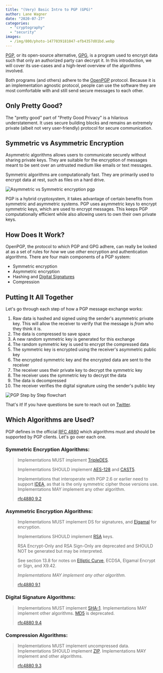 ```yaml
---
title: "(Very) Basic Intro to PGP (GPG)"
author: Lane Wagner
date: "2020-07-27"
categories: 
  - "cryptography"
  - "security"
images:
  - /img/800/photo-1477039181047-efb4357d01bd.webp
---
```


[PGP](https://en.wikipedia.org/wiki/Pretty_Good_Privacy), or its open-source alternative, [GPG](https://en.wikipedia.org/wiki/GNU_Privacy_Guard), is a program used to encrypt data such that only an authorized party can decrypt it. In this introduction, we will cover its use-cases and a high-level overview of the algorithms involved.

Both programs (and others) adhere to the [OpenPGP](https://en.wikipedia.org/wiki/Pretty_Good_Privacy#OpenPGP) protocol. Because it is an implementation agnostic protocol, people can use the software they are most comfortable with and still send secure messages to each other.

## Only Pretty Good?

The "pretty good" part of "Pretty Good Privacy" is a hilarious understatement. It uses secure building blocks and remains an extremely private (albeit not very user-friendly) protocol for secure communication.

## Symmetric vs Asymmetric Encryption

Asymmetric algorithms allows users to communicate securely without sharing private keys. They are suitable for the encryption of messages meant to be sent over an untrusted medium like emails or text messages.

Symmetric algorithms are computationally fast. They are primarily used to encrypt data at rest, such as files on a hard drive.

![Asymmetric vs Symmetric encryption pgp](/img/800/Asymmetric-vs-Symmetric.png)

PGP is a hybrid cryptosystem, it takes advantage of certain benefits from symmetric and asymmetric systems. PGP uses asymmetric keys to encrypt symmetric keys, which are used to encrypt messages. This keeps PGP computationally efficient while also allowing users to own their own private keys.

## How Does It Work?

OpenPGP, the protocol to which PGP and GPG adhere, can really be looked at as a set of rules for _how_ we use _other_ encryption and authentication algorithms. There are four main components of a PGP system:

- Symmetric encryption
- Asymmetric encryption
- Hashing and [Digital Signatures](/cryptography/hmac-and-macs-in-jwts/)
- Compression

## Putting It All Together

Let's go through each step of how a PGP message exchange works:

1. Raw data is hashed and signed using the sender's asymmetric private key. This will allow the receiver to verify that the message is _from_ who they think it is.
2. The data is compressed to save space
3. A new random symmetric key is generated for this exchange
4. The random symmetric key is used to encrypt the compressed data
5. The symmetric key is encrypted using the receiver's asymmetric public key
6. The encrypted symmetric key and the encrypted data are sent to the receiver
7. The receiver uses their private key to decrypt the symmetric key
8. The receiver uses the symmetric key to decrypt the data
9. The data is decompressed
10. The receiver verifies the digital signature using the sender's public key

![PGP Step by Step flowchart](/img/800/Untitled-Project-792x1024.jpg)

That's it! If you have questions be sure to reach out on [Twitter](https://twitter.com/wagslane).

## Which Algorithms are Used?

PGP defines in the official [RFC 4880](https://tools.ietf.org/html/rfc4880) which algorithms must and should be supported by PGP clients. Let's go over each one.

### Symmetric Encryption Algorithms:

> Implementations MUST implement [TripleDES](https://en.wikipedia.org/wiki/Triple_DES).
> 
> Implementations SHOULD implement [AES-128](/cryptography/aes-256-cipher/) and [CAST5](https://en.wikipedia.org/wiki/CAST-128).
> 
> Implementations that interoperate with PGP 2.6 or earlier need to support [IDEA](https://en.wikipedia.org/wiki/International_Data_Encryption_Algorithm), as that is the only symmetric cipher those versions use. Implementations MAY implement any other algorithm.
> 
> [rfc4880 9.2](https://tools.ietf.org/html/rfc4880#section-9.2)

### Asymmetric Encryption Algorithms:

> Implementations MUST implement DS for signatures, and [Elgamal](https://en.wikipedia.org/wiki/ElGamal_encryption) for encryption.
> 
> Implementations SHOULD implement [RSA](https://en.wikipedia.org/wiki/RSA_(cryptosystem)) keys.
> 
> RSA Encrypt-Only and RSA Sign-Only are deprecated and SHOULD NOT be generated but may be interpreted.
> 
> See section 13.8 for notes on [Elliptic Curve](/cryptography/elliptic-curve-cryptography/), ECDSA, Elgamal Encrypt or Sign, and X9.42.
> 
> _Implementations MAY implement any other algorithm._
> 
> [rfc4880 9.1](https://tools.ietf.org/html/rfc4880#section-9.1)

### Digital Signature Algorithms:

> Implementations MUST implement [SHA-1](/cryptography/how-sha-2-works-step-by-step-sha-256/). Implementations MAY implement other algorithms. [MD5](/cryptography/very-basic-intro-to-hash-functions-sha-256-md-5-etc/) is deprecated.
> 
> [rfc4880 9.4](https://tools.ietf.org/html/rfc4880#section-9.4)

### Compression Algorithms:

> Implementations MUST implement uncompressed data. Implementations SHOULD implement [ZIP](https://en.wikipedia.org/wiki/Zip_(file_format)). Implementations MAY implement and other algorithms.
> 
> [rfc4880 9.3](https://tools.ietf.org/html/rfc4880#section-9.3)
